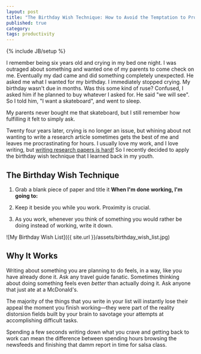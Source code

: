 ```yaml
---
layout: post
title: "The Birthday Wish Technique: How to Avoid the Temptation to Procrastinate"
published: true
category:
tags: productivity
---
```

{% include JB/setup %}

I remember being six years old and crying in my bed one night. I was outraged about something and wanted one of my parents to come check on me. Eventually my dad came and did something completely unexpected. He asked me what I wanted for my birthday. I immediately stopped crying. My birthday wasn't due in months. Was this some kind of ruse? Confused, I asked him if he planned to buy whatever I asked for. He said "we will see". So I told him, "I want a skateboard", and went to sleep.

My parents never bought me that skateboard, but I still remember how fulfilling it felt to simply ask.

Twenty four years later, crying is no longer an issue, but whining about not wanting to write a research article sometimes gets the best of me and leaves me procrastinating for hours. I usually love my work, and I love writing, but [writing research papers is hard!](http://reasoniamhere.com/2013/09/08/writing-advice-for-scientists/) So I recently decided to apply the birthday wish technique that I learned back in my youth.

## The Birthday Wish Technique

1. Grab a blank piece of paper and title it **When I'm done working, I'm going to:**

2. Keep it beside you while you work. Proximity is crucial.

3. As you work, whenever you think of something you would rather be doing instead of working, write it down.

![My Birthday Wish List]({{ site.url }}/assets/birthday_wish_list.jpg)

## Why It Works

Writing about something you are planning to do feels, in a way, like you have already done it. Ask any travel guide fanatic. Sometimes thinking about doing something feels even *better* than actually doing it. Ask anyone that just ate at a McDonald's.

The majority of the things that you write in your list will instantly lose their appeal the moment you finish working—they were part of the reality distorsion fields built by your brain to savotage your attempts at accomplishing difficult tasks.

Spending a few seconds writing down what you crave and getting back to work can mean the difference between spending hours browsing the newsfeeds and finishing that damm report in time for salsa class.

